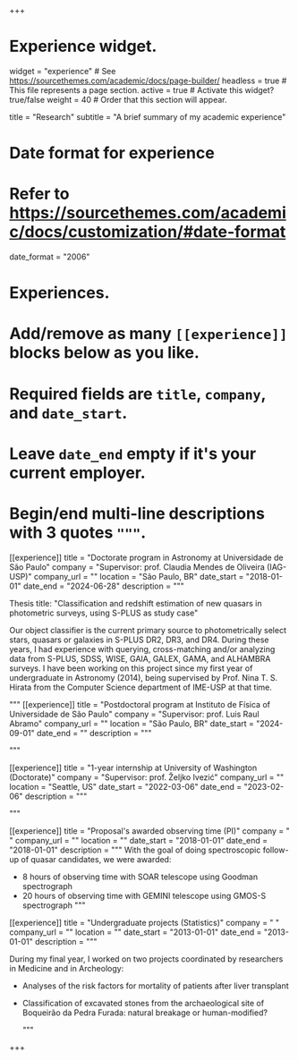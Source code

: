 +++
# Experience widget.
widget = "experience"  # See https://sourcethemes.com/academic/docs/page-builder/
headless = true  # This file represents a page section.
active = true  # Activate this widget? true/false
weight = 40  # Order that this section will appear.

title = "Research"
subtitle = "A brief summary of my academic experience"

# Date format for experience
#   Refer to https://sourcethemes.com/academic/docs/customization/#date-format
date_format = "2006"

# Experiences.
#   Add/remove as many `[[experience]]` blocks below as you like.
#   Required fields are `title`, `company`, and `date_start`.
#   Leave `date_end` empty if it's your current employer.
#   Begin/end multi-line descriptions with 3 quotes `"""`.
[[experience]]
  title = "Doctorate program in Astronomy at Universidade de São Paulo"
  company = "Supervisor: prof. Claudia Mendes de Oliveira (IAG-USP)"
  company_url = ""
  location = "São Paulo, BR"
  date_start = "2018-01-01"
  date_end = "2024-06-28"
  description = """

Thesis title: "Classification and redshift estimation of new quasars in photometric surveys, using S-PLUS as study case"

Our object classifier is the current primary source to photometrically select stars, quasars or galaxies in S-PLUS DR2, DR3, and DR4. During these years, I had experience with querying, cross-matching and/or analyzing data from S-PLUS, SDSS, WISE, GAIA, GALEX, GAMA, and ALHAMBRA surveys. I have been working on this project since my first year of undergraduate in Astronomy (2014), being supervised by Prof. Nina T. S. Hirata from the Computer Science department of IME-USP at that time.


  """
  [[experience]]
  title = "Postdoctoral program at Instituto de Física of Universidade de São Paulo"
  company = "Supervisor: prof. Luis Raul Abramo"
  company_url = ""
  location = "São Paulo, BR"
  date_start = "2024-09-01"
  date_end = ""
  description = """
  
  """


[[experience]]
  title = "1-year internship at University of Washington (Doctorate)"
  company = "Supervisor: prof. Željko Ivezić"
  company_url = ""
  location = "Seattle, US"
  date_start = "2022-03-06"
  date_end = "2023-02-06"
  description = """
  
  """

[[experience]]
  title = "Proposal's awarded observing time (PI)"
  company = " "
  company_url = ""
  location = ""
  date_start = "2018-01-01"
  date_end = "2018-01-01"
  description = """
  With the goal of doing spectroscopic follow-up of quasar candidates, we were awarded: 
  
  * 8 hours of observing time with SOAR telescope using Goodman spectrograph 
  * 20 hours of observing time with GEMINI telescope using GMOS-S spectrograph
  """

[[experience]]
  title = "Undergraduate projects (Statistics)"
  company = " "
  company_url = ""
  location = ""
  date_start = "2013-01-01"
  date_end = "2013-01-01"
  description = """
 
During my final year, I worked on two projects coordinated by researchers in Medicine and in Archeology:

* Analyses of the risk factors for mortality of patients after liver transplant
* Classification of excavated stones from the archaeological site of Boqueirão da Pedra Furada: natural breakage or human-modified? 

  """

+++

